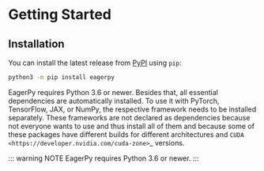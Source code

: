 # Getting Started

## Installation

You can install the latest release from [PyPI](https://pypi.org/project/eagerpy/) using `pip`:

```bash
python3 -m pip install eagerpy
```

EagerPy requires Python 3.6 or newer. Besides that, all essential dependencies are automatically installed. To use it with PyTorch, TensorFlow, JAX, or NumPy, the respective framework needs to be installed separately. These frameworks are not declared as dependencies because not everyone wants to use and thus install all of them and because some of these packages have different builds for different architectures and `CUDA <https://developer.nvidia.com/cuda-zone>`_ versions.

::: warning NOTE
EagerPy requires Python 3.6 or newer.
:::

